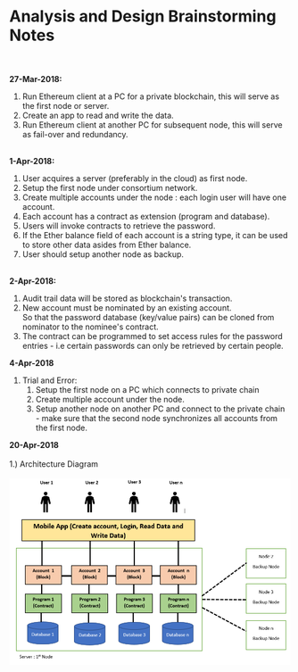 <h1>Analysis and Design Brainstorming Notes</h1>
<bR><br>
<b>27-Mar-2018:</b>
<ol>
<li>Run Ethereum client at a PC for a private blockchain, this will serve as the first node or server.</li>
<li>Create an app to read and write the data.</li>
<li>Run Ethereum client at another PC for subsequent node, this will serve as fail-over and redundancy.</li>
</ol><Br>
<b>1-Apr-2018:</b>
<Br>
<ol>
<li>User acquires a server (preferably in the cloud) as first node.</li>
<li>Setup the first node under consortium network.</li>
<li>Create multiple accounts under the node : each login user will have one account.</li>
<li>Each account has a contract as extension (program and database).</li>
<li>Users will invoke contracts to retrieve the password.</li>
<li>If the Ether balance field of each account is a string type, it can be used to store other data asides from Ether balance.</li>
<li>User should setup another node as backup.</li>
</ol><Br>
<b>2-Apr-2018:</b>
<Br><ol>
<li>Audit trail data will be stored as blockchain's transaction.</li>
<li>New account must be nominated by an existing account.<br>
So that the password database (key/value pairs) can be cloned from nominator to the nominee's contract.
</li>
<li>The contract can be programmed to set access rules for the password entries - i.e certain passwords can only be retrieved by certain people.
</ol>
<b>4-Apr-2018</b>
<ol>
<li>Trial and Error:
  <ol>
<li>Setup the first node on a PC which connects to private chain
<li>Create multiple account under the node.
<li>Setup another node on another PC and connect to the private chain - make sure that the second node synchronizes all accounts from the first node. 
  </ol>
</li>
</ol>  
<b>20-Apr-2018</b>
 <bR><BR>
1.) Architecture Diagram
<bR><BR>   
<img border="0" src="https://github.com/brandonteohno1/EtherPassBook/blob/master/docs/EtherPassBook-AD-20Apr2018.png"/>  
